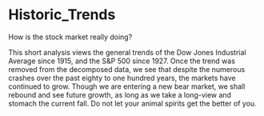 # Historic_Trends
How is the stock market really doing?

This short analysis views the general trends of the Dow Jones Industrial Average since 1915, and the S&P 500 since 1927. Once the trend was removed from the decomposed data, we see that despite the numerous crashes over the past eighty to one hundred years, the markets have continued to grow. Though we are entering a new bear market, we shall rebound and see future growth, as long as we take a long-view and stomach the current fall. Do not let your animal spirits get the better of you.